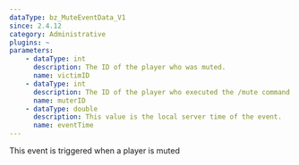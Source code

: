 ```yaml
---
dataType: bz_MuteEventData_V1
since: 2.4.12
category: Administrative
plugins: ~
parameters:
    - dataType: int
      description: The ID of the player who was muted.
      name: victimID
    - dataType: int
      description: The ID of the player who executed the /mute command.
      name: muterID
    - dataType: double
      description: This value is the local server time of the event.
      name: eventTime
---
```


This event is triggered when a player is muted
